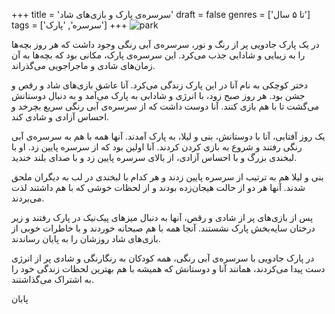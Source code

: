 +++
title = 'سرسره‌ی پارک و بازی‌های شاد'
draft = false
genres = ['تا ۵ سال']
tags = ['سرسره‌', 'پارک']
+++
![park](/184.Park.jpg)

در یک پارک جادویی پر از رنگ و نور، سرسره‌ی آبی رنگی وجود داشت که هر روز بچه‌ها را به زیبایی و شادابی جذب می‌کرد. این سرسره‌ی پارک، مکانی بود که بچه‌ها به آن زمان‌های شادی و ماجراجویی می‌گذراند.

دختر کوچکی به نام آنا در این پارک زندگی می‌کرد. آنا عاشق بازی‌های شاد و رقص و جشن بود. هر روز صبح زود، با انرژی و شادابی به پارک می‌آمد و به دنبال دوستانش می‌گشت تا با هم بازی کنند. آنا دوست داشت که از سرسره‌ی آبی رنگی سریع بچرخد و احساس آزادی و شادی کند.

یک روز آفتابی، آنا با دوستانش، بنی و لیلا، به پارک آمدند. آنها همه با هم به سرسره‌ی آبی رنگی رفتند و شروع به بازی کردن کردند. آنا اولین بود که از سرسره پایین زد. او با لبخندی بزرگ و با احساس آزادی، از بالای سرسره پایین زد و با صدای بلند خندید.

بنی و لیلا هم به ترتیب از سرسره پایین زدند و هر کدام با لبخندی در لب به دیگران ملحق شدند. آنها هر دو از حالت هیجان‌زده بودند و از لحظات خوشی که با هم داشتند لذت می‌بردند.

پس از بازی‌های پر از شادی و رقص، آنها به دنبال میزهای پیک‌نیک در پارک رفتند و زیر درختان سایه‌بخش پارک نشستند. آنجا همه با هم صبحانه خوردند و با خاطرات خوبی از بازی‌های شاد روزشان را به پایان رساندند.

در پارک جادویی با سرسره‌ی آبی رنگی، همه کودکان به رنگارنگی و شادی پر از انرژی دست پیدا می‌کردند، همانند آنا و دوستانش که همیشه با هم بهترین لحظات زندگی خود را به اشتراک می‌گذاشتند.

پابان